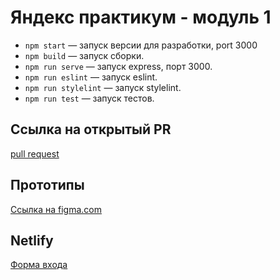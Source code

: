 # Яндекс практикум - модуль 1

- `npm start` — запуск версии для разработки, port 3000
- `npm build` — запуск сборки.
- `npm run serve` — запуск express, порт 3000.
- `npm run eslint` — запуск eslint.
- `npm run stylelint` — запуск stylelint.
- `npm run test` — запуск тестов.

## Cсылка на открытый PR
[pull request](https://github.com/alexgavr89/middle.messenger.praktikum.yandex/pull/5)

## Прототипы

[Ссылка на figma.com](https://www.figma.com/file/zka3ZZnxZxKY7pgC7OGpL3/yp_module_1_chat?node-id=0%3A1)

## Netlify

[Форма входа](https://yp-module-1-alexgavr89.netlify.app/)
